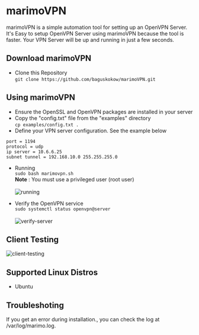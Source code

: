 # marimoVPN

marimoVPN is a simple automation tool for setting up an OpenVPN Server. It's Easy to setup OpenVPN Server using marimoVPN because the tool is faster. Your VPN Server will be up and running in just a few seconds.

## Download marimoVPN
- Clone this Repository <br>
```git clone https://github.com/baguskokow/marimoVPN.git```

## Using marimoVPN
- Ensure the OpenSSL and OpenVPN packages are installed in your server
- Copy the "config.txt" file from the "examples" directory <br>
```cp examples/config.txt .```
- Define your VPN server configuration. See the example below <br>
```
port = 1194
protocol = udp
ip server = 10.6.6.25
subnet tunnel = 192.168.10.0 255.255.255.0
```
- Running <br>
```sudo bash marimovpn.sh``` <br>
<b>Note</b> : You must use a privileged user (root user) <br><br>
![running](./images/running.png)

- Verify the OpenVPN service<br>
```sudo systemctl status openvpn@server```<br><br>
![verify-server](./images/verify-server.png)

## Client Testing
![client-testing](./images/client-test.png)

## Supported Linux Distros
- Ubuntu

## Troubleshoting
If you get an error during installation., you can check the log at /var/log/marimo.log.
